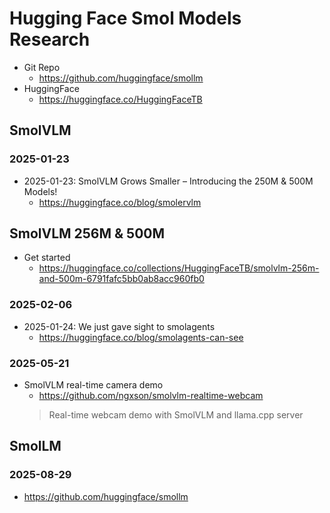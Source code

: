# Hugging Face Smol Models Research

- Git Repo
  - https://github.com/huggingface/smollm
- HuggingFace
  - https://huggingface.co/HuggingFaceTB

## SmolVLM 

### 2025-01-23

- 2025-01-23: SmolVLM Grows Smaller – Introducing the 250M & 500M Models!
  - https://huggingface.co/blog/smolervlm

## SmolVLM 256M & 500M

- Get started
  - https://huggingface.co/collections/HuggingFaceTB/smolvlm-256m-and-500m-6791fafc5bb0ab8acc960fb0

### 2025-02-06

- 2025-01-24: We just gave sight to smolagents
  - https://huggingface.co/blog/smolagents-can-see

### 2025-05-21

- SmolVLM real-time camera demo
  - https://github.com/ngxson/smolvlm-realtime-webcam
  > Real-time webcam demo with SmolVLM and llama.cpp server

## SmolLM

### 2025-08-29

- https://github.com/huggingface/smollm